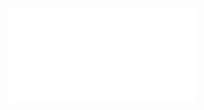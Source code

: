 ![W7_Korel_i_Reg (2)](Notatki/Semestr%202/Rachunek%20prawdopodobie%C5%84stwa/Wyk%C5%82ady/Wyk%C5%82ad%207/W7_Korel_i_Reg%20(2).pdf)